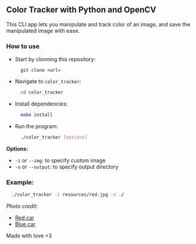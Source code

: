 ## Color Tracker with Python and OpenCV

This CLI app lets you manipulate and track color of an image, and save the manipulated image with ease.

### How to use

- Start by clonning this repository:
  ```basg
    git clone <url> 
  ```
- Navigate to `color_tracker`:
  ```bash
    cd color_tracker
  ```
- Install dependencies:
  ```bash
    make install
  ```
- Run the program:
  ```bash
    ./color_tracker [options]
  ```

**Options:**
- `-i` or `--img`: to specify custom image
- `-o` or `--output`: to specify output directory


### Example:

```bash
  ./color_tracker -i resources/red.jpg -o ./
```


*Photo credit*: 
- [Red car](https://www.pexels.com/photo/red-ferrari-337909/)
- [Blue car](https://www.pexels.com/@mikebirdy/)

Made with love <3